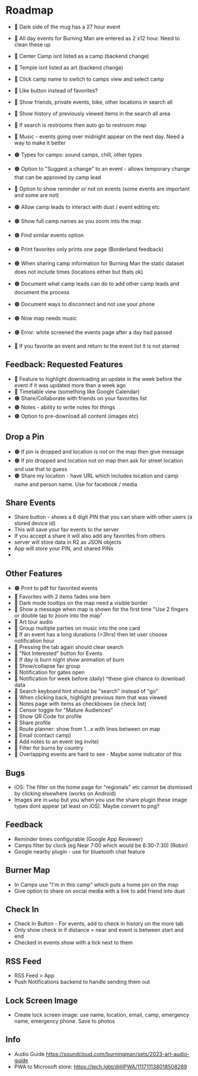 # Roadmap
- 🔴 Dark side of the mug has a 27 hour event
- 🔴 All day events for Burning Man are entered as 2 x12 hour. Need to clean these up
- 🔴 Center Camp isnt listed as a camp (backend change)
- 🔴 Temple isnt listed as art (backend change)
- 🔴 Click camp name to switch to camps view and select camp
- 🔴 Like button instead of favorites?

- 🔴 Show friends, private events, bike, other locations in search all
- 🔴 Show history of previously viewed items in the search all area
- 🔴 If search is restrooms then auto go to restroom map
- 🔴 Music - events going over midnight appear on the next day. Need a way to make it better
- 🟠 Types for camps: sound camps, chill, other types
- 🟠 Option to "Suggest a change" to an event - allows temporary change that can be approved by camp lead
- 🔴 Option to show reminder or not on events (some events are important and some are not)
- 🟠 Allow camp leads to interact with dust / event editing etc
- 🟠 Show full camp names as you zoom into the map
- 🟠 Find similar events option
- 🟠 Print favorites only prints one page (Borderland feedback)
- 🟠 When sharing camp information for Burning Man the static dataset does not include times (locations either but thats ok)

- 🟠 Document what camp leads can do to add other camp leads and document the process
- 🟠 Document ways to disconnect and not use your phone

- 🟠 Now map needs music
- 🟠 Error: white screened the events page after a day had passed
- 🔵 If you favorite an event and return to the event list it is not starred

## Feedback: Requested Features

- 🔵 Feature to highlight downloading an update in the week before the event if it was updated more than a week ago
- 🔵 Timetable view (something like Google Calendar)
- 🟠 Share/Collaborate with friends on your favorites list
- 🟠 Notes - ability to write notes for things
- 🟠 Option to pre-download all content (images etc)

## Drop a Pin

- 🟠 If pin is dropped and location is not on the map then give message
- 🟠 If pin dropped and location not on map then ask for street location and use that to guess
- 🟠 Share my location - have URL which includes location and camp name and person name. Use for facebook / media

## Share Events
- Share button - shows a 6 digit PIN that you can share with other users (a stored device id)
- This will save your fav events to the server
- If you accept a share it will also add any favorites from others
- server will store data in R2 as JSON objects
- App will store your PIN, and shared PINs
- 

## Other Features

- 🟠 Print to pdf for favorited events
- 🔵 Favorites with 2 items fades one item
- 🔵 Dark mode tooltips on the map need a visible border
- 🔵 Show a message when map is shown for the first time "Use 2 fingers or double tap to zoom into the map"
- 🔵 Art tour audio
- 🔵 Group multiple parties on music into the one card
- 🔵 If an event has a long durations (>3hrs) then let user choose notification hour
- 🔵 Pressing the tab again should clear search
- 🔵 "Not Interested" button for Events
- 🔵 If day is burn night show animation of burn
- 🔵 Show/collapse fav group
- 🔵 Notification for gates open
- 🔵 Notification for week before (daily) ^these give chance to download data
- 🔵 Search keyboard hint should be "search" instead of "go"
- 🔵 When clicking back, highlight previous item that was viewed
- 🔵 Notes page with items as checkboxes (ie check list)
- 🔵 Censor toggle for "Mature Audiences"
- 🔵 Show QR Code for profile
- 🔵 Share profile
- 🔵 Route planner: show from 1...x with lines between on map
- 🔵 Email (contact camp)
- 🔵 Add notes to an event (eg invite)
- 🔵 Filter for burns by country
- 🔵 Overlapping events are hard to see - Maybe some indicator of this

## Bugs

- iOS: The filter on the home page for "regionals" etc cannot be dismissed by clicking elsewhere (works on Android)
- Images are in `webp` but you when you use the share plugin these image types dont appear (at least on iOS). Maybe convert to png?

## Feedback

- Reminder times configurable (Google App Reviewer)
- Camps filter by clock (eg Near 7:00 which would be 6:30-7:30) (Robin)
- Google nearby plugin - use for bluetooth chat feature

## Burner Map

- In Camps use "I'm in this camp" which puts a home pin on the map
- Give option to share on social media with a link to add friend into dust

## Check In

- Check In Button - For events, add to check in history on the more tab
- Only show check in if distance = near and event is between start and end
- Checked in events show with a tick next to them

## RSS Feed

- RSS Feed > App
- Push Notifications backend to handle sending them out

## Lock Screen Image

- Create lock screen image: use name, location, email, camp, emergency name, emergency phone. Save to photos

## Info

- Audio Guide https://soundcloud.com/burningman/sets/2023-art-audio-guide
- PWA to Microsoft store: https://tech.lgbt/@lilPWA/111711138018508269
